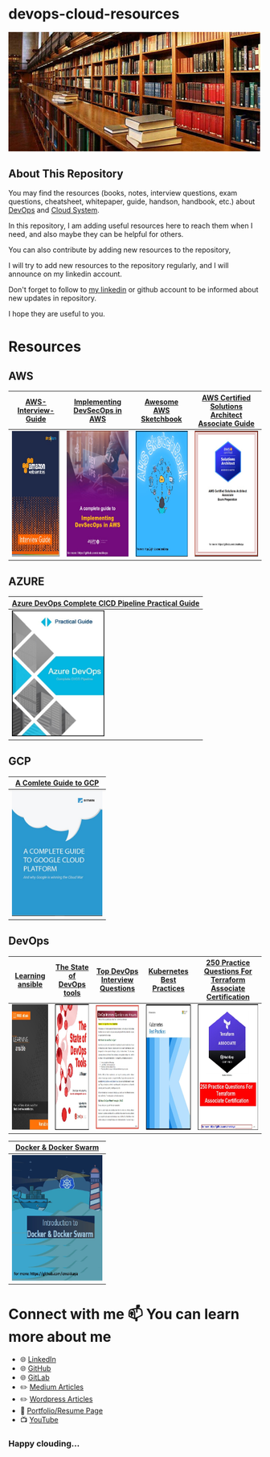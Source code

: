 # devops-cloud-resources

![picture of article](./entry.jpg)

## About This Repository


You may find  the resources (books, notes, interview questions, exam questions, cheatsheet, whitepaper, guide, handson, handbook,   etc.) about [DevOps]() and [Cloud System]().

In this repository, I am adding useful resources here to reach them when I need, and also maybe they can be helpful for others.

You can also contribute by adding new resources to the repository, 

I will try to add new resources to the repository regularly, and I will announce on my linkedin account.

Don't forget to follow to [my linkedin](https://www.linkedin.com/in/cumhurakkaya/) or github account to be informed about new updates in repository.

I hope they are useful to you.

# Resources

## AWS

| [AWS-Interview-Guide](resources/aws/AWS-Interview-Guide.pdf) | [Implementing DevSecOps in AWS](resources/aws/Implementing-DevSecOps-in-AWS.pdf) |[Awesome AWS Sketchbook](resources/aws/Awesome-AWS-Sketchbook.pdf.pdf) | [AWS Certified Solutions Architect Associate Guide](resources/aws/AWS-Certified-Solutions-Architect-Associate-Guide.pdf) |     
| -----|----- |----- |----- |
|<img src="images/aws/AWS-Interview-Guide.jpg" alt="gitlitlab" width="180" height="250"/> | <img src="images/aws/Implementing-DevSecOps-in-AWS.jpg" alt="gitlitlab" width="180" height="250"/> |  <img src="images/aws/Awesome-AWS-Sketchbook.pdf.jpg" alt="gitlitlab" width="180" height="250"/> | <img src="images/aws/AWS-Certified-Solutions-Architect-Associate-Guide.jpg" alt="gitlitlab" height="250"/> | 

## AZURE

| [Azure DevOps Complete CICD Pipeline Practical Guide](resources/azure/Azure-DevOps-Complete-CICD-Pipeline-Practical-Guide.pdf) |      
| -----|
|<img src="images/azure/Azure-DevOps-Complete-CICD-Pipeline-Practical-Guide.jpg" alt="gitlitlab" height="250"/> | 

## GCP

| [A Comlete Guide to GCP](resources/gcp/A-Comlete-Guide-to-GCP.pdf) |      
| -----|
|<img src="images/gcp/A-Comlete-Guide-to-GCP.jpg" alt="gitlitlab" width="180" height="250"/> | 

## DevOps 
 
| [Learning ansible](resources/devops/ansible-learning.pdf) |   [The State of DevOps tools](resources/devops/The-State-of-DevOps-tools.pdf) | [Top DevOps Interview Questions](resources/devops/Top-DevOps-Interview-Questions.pdf) |  [Kubernetes Best Practices](resources/devops/Kubernetes-Best-Practices.pdf) | [250 Practice Questions For Terraform Associate Certification](resources/devops/250-Practice-Questions-For-Terraform-Associate-Certification.pdf) |  
| -----| -----| -----| -----| -----| 
|<img src="images/devops/ansible-learning.jpg" alt="gitlitlab" width="180" height="250"/> | <img src="images/devops/The-State-of-DevOps-tools.jpg" alt="gitlitlab" width="180" height="250"/> | <img src="images/devops/Top-DevOps-Interview-Questions.jpg" alt="gitlitlab" width="180" height="250"/> | <img src="images/devops/Kubernetes-Best-Practices.jpg" alt="gitlitlab" width="180" height="250"/> | <img src="images/devops/250-Practice-Questions-For-Terraform-Associate-Certification.jpg" alt="gitlitlab" width="180" height="250"/> |


[Docker & Docker Swarm](resources/devops/Docker&Docker-Swarm.pdf) |   
| -----| 
|<img src="images/devops/Docker&Docker-Swarm.jpg" alt="gitlitlab" width="180" height="250"/> | 


# Connect with me 📫 You can learn more about me

- 🌐 [LinkedIn](https://www.linkedin.com/in/cumhurakkaya/)
- 🌐 [GitHub](https://github.com/cmakkaya/)
- 🌐 [GitLab](https://gitlab.com/cmakkaya)
- ✏️ [Medium Articles](https://cmakkaya.medium.com/)
- ✏️ [Wordpress Articles](https://cloudplatformsanddevops.wordpress.com/)
- 🏢 [Portfolio/Resume Page](https://portfolio.cmakkaya-awsdevops.link/)
- 📺 [YouTube](https://www.youtube.com/channel/UCWcRIvy70tBBfrmBocDR5hA)


### Happy clouding...